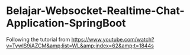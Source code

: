 # Belajar-Websocket-Realtime-Chat-Application-SpringBoot
Following the tutorial from https://www.youtube.com/watch?v=TywlS9iAZCM&amp;list=WL&amp;index=62&amp;t=1844s
